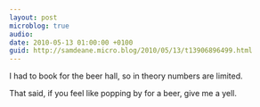 ```yaml
---
layout: post
microblog: true
audio: 
date: 2010-05-13 01:00:00 +0100
guid: http://samdeane.micro.blog/2010/05/13/t13906896499.html
---
```

I had to book for the beer hall, so in theory numbers are limited.

That said, if you feel like popping by for a beer, give me a yell.
